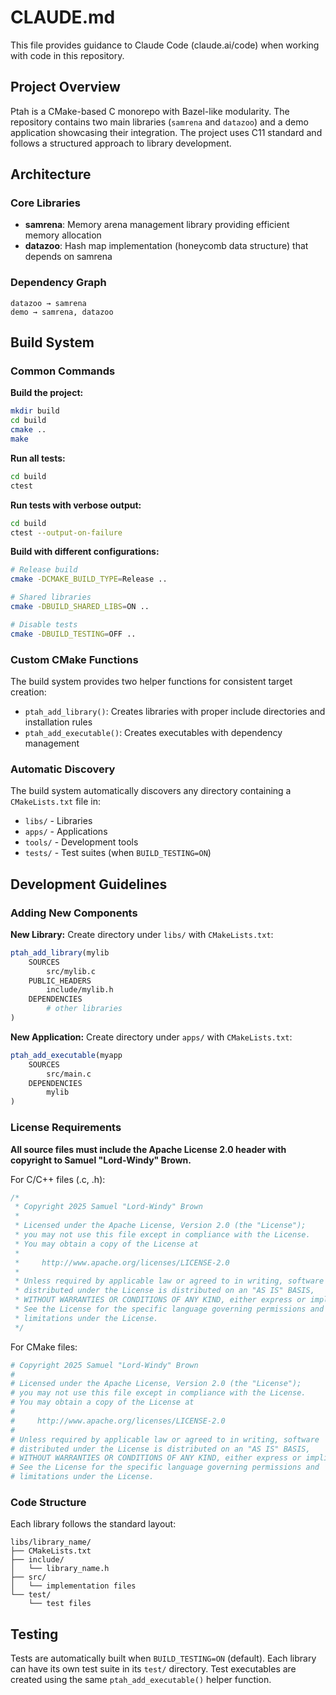# CLAUDE.md

This file provides guidance to Claude Code (claude.ai/code) when working with code in this repository.

## Project Overview

Ptah is a CMake-based C monorepo with Bazel-like modularity. The repository contains two main libraries (`samrena` and `datazoo`) and a demo application showcasing their integration. The project uses C11 standard and follows a structured approach to library development.

## Architecture

### Core Libraries
- **samrena**: Memory arena management library providing efficient memory allocation
- **datazoo**: Hash map implementation (honeycomb data structure) that depends on samrena

### Dependency Graph
```
datazoo → samrena
demo → samrena, datazoo
```

## Build System

### Common Commands

**Build the project:**
```bash
mkdir build
cd build
cmake ..
make
```

**Run all tests:**
```bash
cd build
ctest
```

**Run tests with verbose output:**
```bash
cd build
ctest --output-on-failure
```

**Build with different configurations:**
```bash
# Release build
cmake -DCMAKE_BUILD_TYPE=Release ..

# Shared libraries
cmake -DBUILD_SHARED_LIBS=ON ..

# Disable tests
cmake -DBUILD_TESTING=OFF ..
```

### Custom CMake Functions

The build system provides two helper functions for consistent target creation:

- `ptah_add_library()`: Creates libraries with proper include directories and installation rules
- `ptah_add_executable()`: Creates executables with dependency management

### Automatic Discovery

The build system automatically discovers any directory containing a `CMakeLists.txt` file in:
- `libs/` - Libraries
- `apps/` - Applications  
- `tools/` - Development tools
- `tests/` - Test suites (when `BUILD_TESTING=ON`)

## Development Guidelines

### Adding New Components

**New Library:**
Create directory under `libs/` with `CMakeLists.txt`:
```cmake
ptah_add_library(mylib
    SOURCES
        src/mylib.c
    PUBLIC_HEADERS
        include/mylib.h
    DEPENDENCIES
        # other libraries
)
```

**New Application:**
Create directory under `apps/` with `CMakeLists.txt`:
```cmake
ptah_add_executable(myapp
    SOURCES
        src/main.c
    DEPENDENCIES
        mylib
)
```

### License Requirements

**All source files must include the Apache License 2.0 header with copyright to Samuel "Lord-Windy" Brown.**

For C/C++ files (.c, .h):
```c
/*
 * Copyright 2025 Samuel "Lord-Windy" Brown
 *
 * Licensed under the Apache License, Version 2.0 (the "License");
 * you may not use this file except in compliance with the License.
 * You may obtain a copy of the License at
 *
 *     http://www.apache.org/licenses/LICENSE-2.0
 *
 * Unless required by applicable law or agreed to in writing, software
 * distributed under the License is distributed on an "AS IS" BASIS,
 * WITHOUT WARRANTIES OR CONDITIONS OF ANY KIND, either express or implied.
 * See the License for the specific language governing permissions and
 * limitations under the License.
 */
```

For CMake files:
```cmake
# Copyright 2025 Samuel "Lord-Windy" Brown
#
# Licensed under the Apache License, Version 2.0 (the "License");
# you may not use this file except in compliance with the License.
# You may obtain a copy of the License at
#
#     http://www.apache.org/licenses/LICENSE-2.0
#
# Unless required by applicable law or agreed to in writing, software
# distributed under the License is distributed on an "AS IS" BASIS,
# WITHOUT WARRANTIES OR CONDITIONS OF ANY KIND, either express or implied.
# See the License for the specific language governing permissions and
# limitations under the License.
```

### Code Structure

Each library follows the standard layout:
```
libs/library_name/
├── CMakeLists.txt
├── include/
│   └── library_name.h
├── src/
│   └── implementation files
└── test/
    └── test files
```

## Testing

Tests are automatically built when `BUILD_TESTING=ON` (default). Each library can have its own test suite in its `test/` directory. Test executables are created using the same `ptah_add_executable()` helper function.